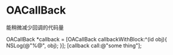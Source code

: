 OACallBack
==========

能稍微减少回调的代码量 

OACallBack *callback = [OACallBack callbackWithBlock:^(id obj){
    NSLog(@"%@", obj);
}];
[callback call:@"some thing"];